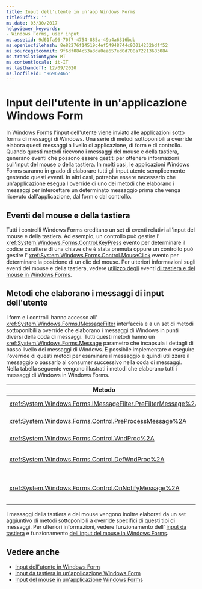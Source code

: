 ```yaml
---
title: Input dell'utente in un'app Windows Forms
titleSuffix: ''
ms.date: 03/30/2017
helpviewer_keywords:
- Windows Forms, user input
ms.assetid: 9d61fa96-70f7-4754-885a-49a4a6316bdb
ms.openlocfilehash: 8e82276f14519c4ef54948744c93014232bdff52
ms.sourcegitcommit: 9f6df084c53a3da0ea657ed0d708a72213683084
ms.translationtype: MT
ms.contentlocale: it-IT
ms.lasthandoff: 12/09/2020
ms.locfileid: "96967465"
---
```

# <a name="user-input-in-a-windows-forms-application"></a>Input dell'utente in un'applicazione Windows Form
In Windows Forms l'input dell'utente viene inviato alle applicazioni sotto forma di messaggi di Windows. Una serie di metodi sottoponibili a override elabora questi messaggi a livello di applicazione, di form e di controllo. Quando questi metodi ricevono i messaggi del mouse e della tastiera, generano eventi che possono essere gestiti per ottenere informazioni sull'input del mouse o della tastiera. In molti casi, le applicazioni Windows Forms saranno in grado di elaborare tutti gli input utente semplicemente gestendo questi eventi. In altri casi, potrebbe essere necessario che un'applicazione esegua l'override di uno dei metodi che elaborano i messaggi per intercettare un determinato messaggio prima che venga ricevuto dall'applicazione, dal form o dal controllo.  
  
## <a name="mouse-and-keyboard-events"></a>Eventi del mouse e della tastiera  
 Tutti i controlli Windows Forms ereditano un set di eventi relativi all'input del mouse e della tastiera. Ad esempio, un controllo può gestire l' <xref:System.Windows.Forms.Control.KeyPress> evento per determinare il codice carattere di una chiave che è stata premuta oppure un controllo può gestire l' <xref:System.Windows.Forms.Control.MouseClick> evento per determinare la posizione di un clic del mouse. Per ulteriori informazioni sugli eventi del mouse e della tastiera, vedere [utilizzo degli](using-keyboard-events.md) eventi [di tastiera e del mouse in Windows Forms](mouse-events-in-windows-forms.md).  
  
## <a name="methods-that-process-user-input-messages"></a>Metodi che elaborano i messaggi di input dell'utente  
 I form e i controlli hanno accesso all' <xref:System.Windows.Forms.IMessageFilter> interfaccia e a un set di metodi sottoponibili a override che elaborano i messaggi di Windows in punti diversi della coda di messaggi. Tutti questi metodi hanno un <xref:System.Windows.Forms.Message> parametro che incapsula i dettagli di basso livello dei messaggi di Windows. È possibile implementare o eseguire l'override di questi metodi per esaminare il messaggio e quindi utilizzare il messaggio o passarlo al consumer successivo nella coda di messaggi. Nella tabella seguente vengono illustrati i metodi che elaborano tutti i messaggi di Windows in Windows Forms.  
  
|Metodo|Note|  
|------------|-----------|  
|<xref:System.Windows.Forms.IMessageFilter.PreFilterMessage%2A>|Questo metodo intercetta i messaggi di Windows accodati (noti anche come inviati) a livello di applicazione.|  
|<xref:System.Windows.Forms.Control.PreProcessMessage%2A>|Questo metodo intercetta i messaggi di Windows a livello di form e di controllo prima di essere elaborati.|  
|<xref:System.Windows.Forms.Control.WndProc%2A>|Questo metodo elabora i messaggi di Windows a livello di form e di controllo.|  
|<xref:System.Windows.Forms.Control.DefWndProc%2A>|Questo metodo esegue l'elaborazione predefinita dei messaggi di Windows a livello di form e di controllo. In questo modo viene fornita la funzionalità minima di una finestra.|  
|<xref:System.Windows.Forms.Control.OnNotifyMessage%2A>|Questo metodo intercetta i messaggi a livello di form e di controllo, dopo che sono stati elaborati. <xref:System.Windows.Forms.ControlStyles.EnableNotifyMessage>Per chiamare questo metodo, è necessario impostare il bit di stile.|  
  
 I messaggi della tastiera e del mouse vengono inoltre elaborati da un set aggiuntivo di metodi sottoponibili a override specifici di questi tipi di messaggi. Per ulteriori informazioni, vedere funzionamento dell' [input da tastiera](how-keyboard-input-works.md) e funzionamento [dell'input del mouse in Windows Forms](how-mouse-input-works-in-windows-forms.md).  
  
## <a name="see-also"></a>Vedere anche

- [Input dell'utente in Windows Form](user-input-in-windows-forms.md)
- [Input da tastiera in un'applicazione Windows Form](keyboard-input-in-a-windows-forms-application.md)
- [Input del mouse in un'applicazione Windows Forms](mouse-input-in-a-windows-forms-application.md)
